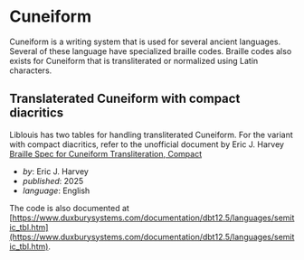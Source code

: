 # Cuneiform

Cuneiform is a writing system that is used for several ancient languages. Several of these language have specialized braille codes. Braille codes also exists for Cuneiform that is transliterated or normalized using Latin characters.

## Translaterated Cuneiform with compact diacritics

Liblouis has two tables for handling transliterated Cuneiform. For the variant with compact diacritics, refer to the unofficial document by Eric J. Harvey [Braille Spec for Cuneiform Transliteration, Compact](cuneiform/Braille%20Spec%20for%20Cuneiform%20Transliteration,%20Compact.docx)

- _by_: Eric J. Harvey
- _published_: 2025
- _language_: English

The code is also documented at [https://www.duxburysystems.com/documentation/dbt12.5/languages/semitic_tbl.htm](https://www.duxburysystems.com/documentation/dbt12.5/languages/semitic_tbl.htm).
